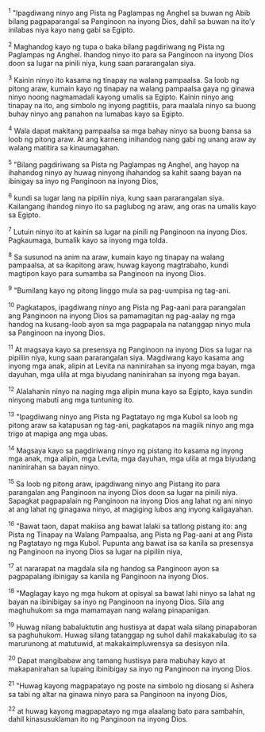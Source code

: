 <sup>1</sup>
"Ipagdiwang ninyo ang Pista ng Paglampas ng Anghel sa buwan ng Abib bilang pagpaparangal sa Panginoon na inyong Dios, dahil sa buwan na itoʼy inilabas niya kayo nang gabi sa Egipto. 

<sup>2</sup>
Maghandog kayo ng tupa o baka bilang pagdiriwang ng Pista ng Paglampas ng Anghel. Ihandog ninyo ito para sa Panginoon na inyong Dios doon sa lugar na pinili niya, kung saan pararangalan siya. 

<sup>3</sup>
Kainin ninyo ito kasama ng tinapay na walang pampaalsa. Sa loob ng pitong araw, kumain kayo ng tinapay na walang pampaalsa gaya ng ginawa ninyo noong nagmamadali kayong umalis sa Egipto. Kainin ninyo ang tinapay na ito, ang simbolo ng inyong pagtitiis, para maalala ninyo sa buong buhay ninyo ang panahon na lumabas kayo sa Egipto. 

<sup>4</sup>
Wala dapat makitang pampaalsa sa mga bahay ninyo sa buong bansa sa loob ng pitong araw. At ang karneng inihandog nang gabi ng unang araw ay walang matitira sa kinaumagahan. 

<sup>5</sup>
"Bilang pagdiriwang sa Pista ng Paglampas ng Anghel, ang hayop na ihahandog ninyo ay huwag ninyong ihahandog sa kahit saang bayan na ibinigay sa inyo ng Panginoon na inyong Dios, 

<sup>6</sup>
kundi sa lugar lang na pipiliin niya, kung saan pararangalan siya. Kailangang ihandog ninyo ito sa paglubog ng araw, ang oras na umalis kayo sa Egipto. 

<sup>7</sup>
Lutuin ninyo ito at kainin sa lugar na pinili ng Panginoon na inyong Dios. Pagkaumaga, bumalik kayo sa inyong mga tolda. 

<sup>8</sup>
Sa susunod na anim na araw, kumain kayo ng tinapay na walang pampaalsa, at sa ikapitong araw, huwag kayong magtrabaho, kundi magtipon kayo para sumamba sa Panginoon na inyong Dios.

<sup>9</sup>
"Bumilang kayo ng pitong linggo mula sa pag-uumpisa ng tag-ani. 

<sup>10</sup>
Pagkatapos, ipagdiwang ninyo ang Pista ng Pag-aani para parangalan ang Panginoon na inyong Dios sa pamamagitan ng pag-aalay ng mga handog na kusang-loob ayon sa mga pagpapala na natanggap ninyo mula sa Panginoon na inyong Dios. 

<sup>11</sup>
At magsaya kayo sa presensya ng Panginoon na inyong Dios sa lugar na pipiliin niya, kung saan pararangalan siya. Magdiwang kayo kasama ang inyong mga anak, alipin at Levita na naninirahan sa inyong mga bayan, mga dayuhan, mga ulila at mga biyudang naninirahan sa inyong mga bayan. 

<sup>12</sup>
Alalahanin ninyo na naging mga alipin muna kayo sa Egipto, kaya sundin ninyong mabuti ang mga tuntuning ito.

<sup>13</sup>
"Ipagdiwang ninyo ang Pista ng Pagtatayo ng mga Kubol sa loob ng pitong araw sa katapusan ng tag-ani, pagkatapos na magiik ninyo ang mga trigo at mapiga ang mga ubas. 

<sup>14</sup>
Magsaya kayo sa pagdiriwang ninyo ng pistang ito kasama ng inyong mga anak, mga alipin, mga Levita, mga dayuhan, mga ulila at mga biyudang naninirahan sa bayan ninyo. 

<sup>15</sup>
Sa loob ng pitong araw, ipagdiwang ninyo ang Pistang ito para parangalan ang Panginoon na inyong Dios doon sa lugar na pinili niya. Sapagkat pagpapalain ng Panginoon na inyong Dios ang lahat ng ani ninyo at ang lahat ng ginagawa ninyo, at magiging lubos ang inyong kaligayahan. 

<sup>16</sup>
"Bawat taon, dapat makiisa ang bawat lalaki sa tatlong pistang ito: ang Pista ng Tinapay na Walang Pampaalsa, ang Pista ng Pag-aani at ang Pista ng Pagtatayo ng mga Kubol. Pupunta ang bawat isa sa kanila sa presensya ng Panginoon na inyong Dios sa lugar na pipiliin niya, 

<sup>17</sup>
at nararapat na magdala sila ng handog sa Panginoon ayon sa pagpapalang ibinigay sa kanila ng Panginoon na inyong Dios.

<sup>18</sup>
"Maglagay kayo ng mga hukom at opisyal sa bawat lahi ninyo sa lahat ng bayan na ibinibigay sa inyo ng Panginoon na inyong Dios. Sila ang maghuhukom sa mga mamamayan nang walang pinapanigan. 

<sup>19</sup>
Huwag nilang babaluktutin ang hustisya at dapat wala silang pinapaboran sa paghuhukom. Huwag silang tatanggap ng suhol dahil makakabulag ito sa marurunong at matutuwid, at makakaimpluwensya sa desisyon nila. 

<sup>20</sup>
Dapat mangibabaw ang tamang hustisya para mabuhay kayo at makapanirahan sa lupaing ibinibigay sa inyo ng Panginoon na inyong Dios.

<sup>21</sup>
"Huwag kayong magpapatayo ng poste na simbolo ng diosang si Ashera sa tabi ng altar na ginawa ninyo para sa Panginoon na inyong Dios, 

<sup>22</sup>
at huwag kayong magpapatayo ng mga alaalang bato para sambahin, dahil kinasusuklaman ito ng Panginoon na inyong Dios.